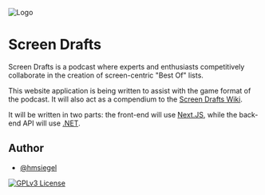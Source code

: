 
![Logo](https://res.cloudinary.com/teepublic/image/private/s--dTcbW-q9--/t_Preview/b_rgb:ffffff,c_limit,f_auto,h_630,q_90,w_630/v1565144669/production/designs/5533689_0.jpg)


# Screen Drafts

Screen Drafts is a podcast where experts and enthusiasts competitively collaborate in the creation of screen-centric "Best Of" lists.

This website application is being written to assist with the game format of the podcast. It will also act as a compendium to the [Screen Drafts Wiki](https://screendrafts.fandom.com/wiki/Screen_Drafts).

It will be written in two parts: the front-end will use [Next.JS](https://nextjs.org/), while the back-end API will use [.NET](https://github.com/dotnet/core).



## Author

- [@hmsiegel](https://www.github.com/hmsiegel)




[![GPLv3 License](https://img.shields.io/badge/License-GPL%20v3-yellow.svg)](https://opensource.org/licenses/)


